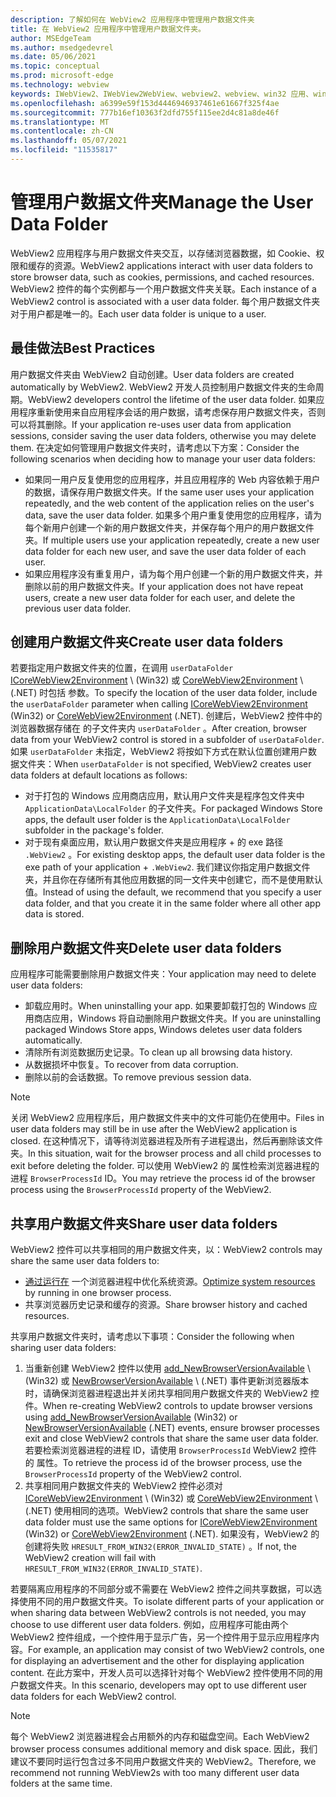 ```yaml
---
description: 了解如何在 WebView2 应用程序中管理用户数据文件夹
title: 在 WebView2 应用程序中管理用户数据文件夹。
author: MSEdgeTeam
ms.author: msedgedevrel
ms.date: 05/06/2021
ms.topic: conceptual
ms.prod: microsoft-edge
ms.technology: webview
keywords: IWebView2、IWebView2WebView、webview2、webview、win32 应用、win32、edge、ICoreWebView2、ICoreWebView2Host、浏览器控件、边缘 html、用户数据文件夹
ms.openlocfilehash: a6399e59f153d4446946937461e61667f325f4ae
ms.sourcegitcommit: 777b16ef10363f2dfd755f115ee2d4c81a8de46f
ms.translationtype: MT
ms.contentlocale: zh-CN
ms.lasthandoff: 05/07/2021
ms.locfileid: "11535817"
---
```

# <a name="manage-the-user-data-folder"></a><span data-ttu-id="22f28-104">管理用户数据文件夹</span><span class="sxs-lookup"><span data-stu-id="22f28-104">Manage the User Data Folder</span></span>  

<span data-ttu-id="22f28-105">WebView2 应用程序与用户数据文件夹交互，以存储浏览器数据，如 Cookie、权限和缓存的资源。</span><span class="sxs-lookup"><span data-stu-id="22f28-105">WebView2 applications interact with user data folders to store browser data, such as cookies, permissions, and cached resources.</span></span>  <span data-ttu-id="22f28-106">WebView2 控件的每个实例都与一个用户数据文件夹关联。</span><span class="sxs-lookup"><span data-stu-id="22f28-106">Each instance of a WebView2 control is associated with a user data folder.</span></span>  <span data-ttu-id="22f28-107">每个用户数据文件夹对于用户都是唯一的。</span><span class="sxs-lookup"><span data-stu-id="22f28-107">Each user data folder is unique to a user.</span></span>  

## <a name="best-practices"></a><span data-ttu-id="22f28-108">最佳做法</span><span class="sxs-lookup"><span data-stu-id="22f28-108">Best Practices</span></span>  

<span data-ttu-id="22f28-109">用户数据文件夹由 WebView2 自动创建。</span><span class="sxs-lookup"><span data-stu-id="22f28-109">User data folders are created automatically by WebView2.</span></span>  <span data-ttu-id="22f28-110">WebView2 开发人员控制用户数据文件夹的生命周期。</span><span class="sxs-lookup"><span data-stu-id="22f28-110">WebView2 developers control the lifetime of the user data folder.</span></span>  <span data-ttu-id="22f28-111">如果应用程序重新使用来自应用程序会话的用户数据，请考虑保存用户数据文件夹，否则可以将其删除。</span><span class="sxs-lookup"><span data-stu-id="22f28-111">If your application re-uses user data from application sessions, consider saving the user data folders, otherwise you may delete them.</span></span>  <span data-ttu-id="22f28-112">在决定如何管理用户数据文件夹时，请考虑以下方案：</span><span class="sxs-lookup"><span data-stu-id="22f28-112">Consider the following scenarios when deciding how to manage your user data folders:</span></span>  

*   <span data-ttu-id="22f28-113">如果同一用户反复使用您的应用程序，并且应用程序的 Web 内容依赖于用户的数据，请保存用户数据文件夹。</span><span class="sxs-lookup"><span data-stu-id="22f28-113">If the same user uses your application repeatedly, and the web content of the application relies on the user's data, save the user data folder.</span></span>  <span data-ttu-id="22f28-114">如果多个用户重复使用您的应用程序，请为每个新用户创建一个新的用户数据文件夹，并保存每个用户的用户数据文件夹。</span><span class="sxs-lookup"><span data-stu-id="22f28-114">If multiple users use your application repeatedly, create a new user data folder for each new user, and save the user data folder of each user.</span></span>
*   <span data-ttu-id="22f28-115">如果应用程序没有重复用户，请为每个用户创建一个新的用户数据文件夹，并删除以前的用户数据文件夹。</span><span class="sxs-lookup"><span data-stu-id="22f28-115">If your application does not have repeat users, create a new user data folder for each user, and delete the previous user data folder.</span></span>  
    
## <a name="create-user-data-folders"></a><span data-ttu-id="22f28-116">创建用户数据文件夹</span><span class="sxs-lookup"><span data-stu-id="22f28-116">Create user data folders</span></span>  

<span data-ttu-id="22f28-117">若要指定用户数据文件夹的位置，在调用 `userDataFolder` [ICoreWebView2Environment](/microsoft-edge/webview2/reference/win32/icorewebview2environment) \ (Win32\) 或 [CoreWebView2Environment](/dotnet/api/microsoft.web.webview2.core.corewebview2environment) \ (.NET\) 时包括 参数。</span><span class="sxs-lookup"><span data-stu-id="22f28-117">To specify the location of the user data folder, include the `userDataFolder` parameter when calling [ICoreWebView2Environment](/microsoft-edge/webview2/reference/win32/icorewebview2environment) \(Win32\) or [CoreWebView2Environment](/dotnet/api/microsoft.web.webview2.core.corewebview2environment) \(.NET\).</span></span>  <span data-ttu-id="22f28-118">创建后，WebView2 控件中的浏览器数据存储在 的子文件夹内 `userDataFolder` 。</span><span class="sxs-lookup"><span data-stu-id="22f28-118">After creation, browser data from your WebView2 control is stored in a subfolder of `userDataFolder`.</span></span>  <span data-ttu-id="22f28-119">如果 `userDataFolder` 未指定，WebView2 将按如下方式在默认位置创建用户数据文件夹：</span><span class="sxs-lookup"><span data-stu-id="22f28-119">When `userDataFolder` is not specified, WebView2 creates user data folders at default locations as follows:</span></span>  

*   <span data-ttu-id="22f28-120">对于打包的 Windows 应用商店应用，默认用户文件夹是程序包文件夹中 `ApplicationData\LocalFolder` 的子文件夹。</span><span class="sxs-lookup"><span data-stu-id="22f28-120">For packaged Windows Store apps, the default user folder is the `ApplicationData\LocalFolder` subfolder in the package's  folder.</span></span>  
*   <span data-ttu-id="22f28-121">对于现有桌面应用，默认用户数据文件夹是应用程序 + 的 exe 路径 `.WebView2` 。</span><span class="sxs-lookup"><span data-stu-id="22f28-121">For existing desktop apps, the default user data folder is the exe path of your application + `.WebView2`.</span></span>  <span data-ttu-id="22f28-122">我们建议你指定用户数据文件夹，并且你在存储所有其他应用数据的同一文件夹中创建它，而不是使用默认值。</span><span class="sxs-lookup"><span data-stu-id="22f28-122">Instead of using the default, we recommend that you specify a user data folder, and that you create it in the same folder where all other app data is stored.</span></span>  
    
## <a name="delete-user-data-folders"></a><span data-ttu-id="22f28-123">删除用户数据文件夹</span><span class="sxs-lookup"><span data-stu-id="22f28-123">Delete user data folders</span></span>  

<span data-ttu-id="22f28-124">应用程序可能需要删除用户数据文件夹：</span><span class="sxs-lookup"><span data-stu-id="22f28-124">Your application may need to delete user data folders:</span></span>  

*   <span data-ttu-id="22f28-125">卸载应用时。</span><span class="sxs-lookup"><span data-stu-id="22f28-125">When uninstalling your app.</span></span>  <span data-ttu-id="22f28-126">如果要卸载打包的 Windows 应用商店应用，Windows 将自动删除用户数据文件夹。</span><span class="sxs-lookup"><span data-stu-id="22f28-126">If you are uninstalling packaged Windows Store apps, Windows deletes user data folders automatically.</span></span>  
*   <span data-ttu-id="22f28-127">清除所有浏览数据历史记录。</span><span class="sxs-lookup"><span data-stu-id="22f28-127">To clean up all browsing data history.</span></span>  
*   <span data-ttu-id="22f28-128">从数据损坏中恢复。</span><span class="sxs-lookup"><span data-stu-id="22f28-128">To recover from data corruption.</span></span>  
*   <span data-ttu-id="22f28-129">删除以前的会话数据。</span><span class="sxs-lookup"><span data-stu-id="22f28-129">To remove previous session data.</span></span>  
    
> [!NOTE]
> <span data-ttu-id="22f28-130">关闭 WebView2 应用程序后，用户数据文件夹中的文件可能仍在使用中。</span><span class="sxs-lookup"><span data-stu-id="22f28-130">Files in user data folders may still be in use after the WebView2 application is closed.</span></span>  <span data-ttu-id="22f28-131">在这种情况下，请等待浏览器进程及所有子进程退出，然后再删除该文件夹。</span><span class="sxs-lookup"><span data-stu-id="22f28-131">In this situation, wait for the browser process and all child processes to exit before deleting the folder.</span></span>  <span data-ttu-id="22f28-132">可以使用 WebView2 的 属性检索浏览器进程的进程 `BrowserProcessId` ID。</span><span class="sxs-lookup"><span data-stu-id="22f28-132">You may retrieve the process id of the browser process using the `BrowserProcessId` property of the WebView2.</span></span>  

## <a name="share-user-data-folders"></a><span data-ttu-id="22f28-133">共享用户数据文件夹</span><span class="sxs-lookup"><span data-stu-id="22f28-133">Share user data folders</span></span>  

<span data-ttu-id="22f28-134">WebView2 控件可以共享相同的用户数据文件夹，以：</span><span class="sxs-lookup"><span data-stu-id="22f28-134">WebView2 controls may share the same user data folders to:</span></span>  

*   <span data-ttu-id="22f28-135">[通过运行在](../concepts/process-model.md) 一个浏览器进程中优化系统资源。</span><span class="sxs-lookup"><span data-stu-id="22f28-135">[Optimize system resources](../concepts/process-model.md) by running in one browser process.</span></span>  
*   <span data-ttu-id="22f28-136">共享浏览器历史记录和缓存的资源。</span><span class="sxs-lookup"><span data-stu-id="22f28-136">Share browser history and cached resources.</span></span>  
    
<span data-ttu-id="22f28-137">共享用户数据文件夹时，请考虑以下事项：</span><span class="sxs-lookup"><span data-stu-id="22f28-137">Consider the following when sharing user data folders:</span></span>  

1.  <span data-ttu-id="22f28-138">当重新创建 WebView2 控件以使用 [add_NewBrowserVersionAvailable](/microsoft-edge/webview2/reference/win32/icorewebview2environment#add_newbrowserversionavailable) \ (Win32\) 或 [NewBrowserVersionAvailable](/dotnet/api/microsoft.web.webview2.core.corewebview2environment.newbrowserversionavailable) \ (.NET\) 事件更新浏览器版本时，请确保浏览器进程退出并关闭共享相同用户数据文件夹的 WebView2 控件。</span><span class="sxs-lookup"><span data-stu-id="22f28-138">When re-creating WebView2 controls to update browser versions using [add_NewBrowserVersionAvailable](/microsoft-edge/webview2/reference/win32/icorewebview2environment#add_newbrowserversionavailable) \(Win32\) or [NewBrowserVersionAvailable](/dotnet/api/microsoft.web.webview2.core.corewebview2environment.newbrowserversionavailable) \(.NET\) events, ensure browser processes exit and close WebView2 controls that share the same user data folder.</span></span>  <span data-ttu-id="22f28-139">若要检索浏览器进程的进程 ID，请使用 `BrowserProcessId` WebView2 控件的 属性。</span><span class="sxs-lookup"><span data-stu-id="22f28-139">To retrieve the process id of the browser process, use the `BrowserProcessId` property of the WebView2 control.</span></span>  
1.  <span data-ttu-id="22f28-140">共享相同用户数据文件夹的 WebView2 控件必须对 [ICoreWebView2Environment](/microsoft-edge/webview2/reference/win32/icorewebview2environment) \ (Win32\) 或 [CoreWebView2Environment](/dotnet/api/microsoft.web.webview2.core.corewebview2environment) \ (.NET\) 使用相同的选项。</span><span class="sxs-lookup"><span data-stu-id="22f28-140">WebView2 controls that share the same user data folder must use the same options for [ICoreWebView2Environment](/microsoft-edge/webview2/reference/win32/icorewebview2environment) \(Win32\) or [CoreWebView2Environment](/dotnet/api/microsoft.web.webview2.core.corewebview2environment) \(.NET\).</span></span>  <span data-ttu-id="22f28-141">如果没有，WebView2 的创建将失败 `HRESULT_FROM_WIN32(ERROR_INVALID_STATE)` 。</span><span class="sxs-lookup"><span data-stu-id="22f28-141">If not, the WebView2 creation will fail with `HRESULT_FROM_WIN32(ERROR_INVALID_STATE)`.</span></span>  
    
<span data-ttu-id="22f28-142">若要隔离应用程序的不同部分或不需要在 WebView2 控件之间共享数据，可以选择使用不同的用户数据文件夹。</span><span class="sxs-lookup"><span data-stu-id="22f28-142">To isolate different parts of your application or when sharing data between WebView2 controls is not needed, you may choose to use different user data folders.</span></span>  <span data-ttu-id="22f28-143">例如，应用程序可能由两个 WebView2 控件组成，一个控件用于显示广告，另一个控件用于显示应用程序内容。</span><span class="sxs-lookup"><span data-stu-id="22f28-143">For example, an application may consist of two WebView2 controls, one for displaying an advertisement and the other for displaying application content.</span></span>  <span data-ttu-id="22f28-144">在此方案中，开发人员可以选择针对每个 WebView2 控件使用不同的用户数据文件夹。</span><span class="sxs-lookup"><span data-stu-id="22f28-144">In this scenario, developers may opt to use different user data folders for each WebView2 control.</span></span>  

> [!NOTE]
> <span data-ttu-id="22f28-145">每个 WebView2 浏览器进程会占用额外的内存和磁盘空间。</span><span class="sxs-lookup"><span data-stu-id="22f28-145">Each WebView2 browser process consumes additional memory and disk space.</span></span>  <span data-ttu-id="22f28-146">因此，我们建议不要同时运行包含过多不同用户数据文件夹的 WebView2。</span><span class="sxs-lookup"><span data-stu-id="22f28-146">Therefore, we recommend not running WebView2s with too many different user data folders at the same time.</span></span>  
